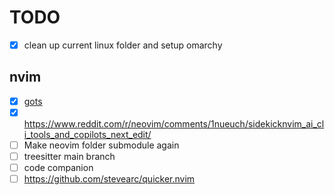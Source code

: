 # TODO

- [x] clean up current linux folder and setup omarchy

## nvim

- [x] [gots](common/.config/nvim/lsp/tsgo.lua)
- [x] https://www.reddit.com/r/neovim/comments/1nueuch/sidekicknvim_ai_cli_tools_and_copilots_next_edit/
- [ ] Make neovim folder submodule again
- [ ] treesitter main branch
- [ ] code companion
- [ ] https://github.com/stevearc/quicker.nvim
